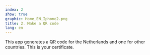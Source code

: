 ```yaml
---
index: 2
show: true
graphic: Home_EN_Iphone2.png
title: 2. Make a QR code
lang: en
---
```

This app generates a QR code for the Netherlands and one for other countries. This is your certificate.
